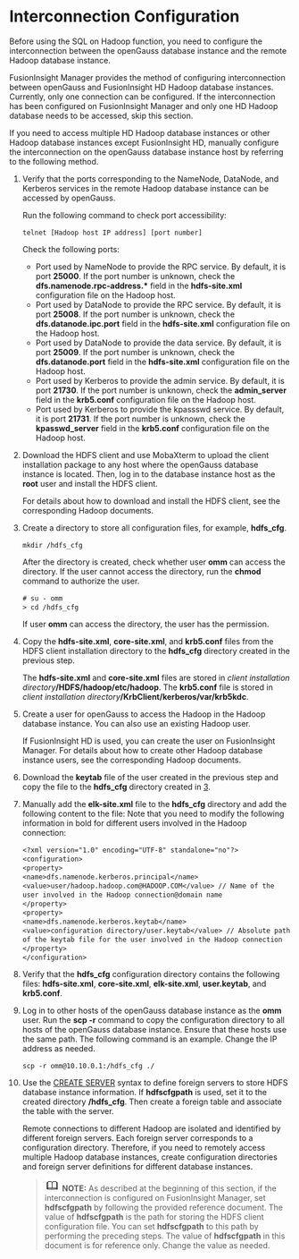 # Interconnection Configuration<a name="EN-US_TOPIC_0311524272"></a>

Before using the SQL on Hadoop function, you need to configure the interconnection between the openGauss database instance and the remote Hadoop database instance.

FusionInsight Manager provides the method of configuring interconnection between openGauss and FusionInsight HD Hadoop database instances. Currently, only one connection can be configured. If the interconnection has been configured on FusionInsight Manager and only one HD Hadoop database needs to be accessed, skip this section.

If you need to access multiple HD Hadoop database instances or other Hadoop database instances except FusionInsight HD, manually configure the interconnection on the openGauss database instance host by referring to the following method.

1.  Verify that the ports corresponding to the NameNode, DataNode, and Kerberos services in the remote Hadoop database instance can be accessed by openGauss.

    Run the following command to check port accessibility:

    ```
    telnet [Hadoop host IP address] [port number]
    ```

    Check the following ports:

    -   Port used by NameNode to provide the RPC service. By default, it is port  **25000**. If the port number is unknown, check the  **dfs.namenode.rpc-address.\***  field in the  **hdfs-site.xml**  configuration file on the Hadoop host.
    -   Port used by DataNode to provide the RPC service. By default, it is port  **25008**. If the port number is unknown, check the  **dfs.datanode.ipc.port**  field in the  **hdfs-site.xml**  configuration file on the Hadoop host.
    -   Port used by DataNode to provide the data service. By default, it is port  **25009**. If the port number is unknown, check the  **dfs.datanode.port**  field in the  **hdfs-site.xml**  configuration file on the Hadoop host.
    -   Port used by Kerberos to provide the admin service. By default, it is port  **21730**. If the port number is unknown, check the  **admin\_server**  field in the  **krb5.conf**  configuration file on the Hadoop host.
    -   Port used by Kerberos to provide the kpassswd service. By default, it is port  **21731**. If the port number is unknown, check the  **kpasswd\_server**  field in the  **krb5.conf**  configuration file on the Hadoop host.

2.  Download the HDFS client and use MobaXterm to upload the client installation package to any host where the openGauss database instance is located. Then, log in to the database instance host as the  **root**  user and install the HDFS client.

    For details about how to download and install the HDFS client, see the corresponding Hadoop documents. 

3.  <a name="en-us_topic_0119276786_li10663114112494"></a>Create a directory to store all configuration files, for example,  **hdfs\_cfg**.

    ```
    mkdir /hdfs_cfg
    ```

    After the directory is created, check whether user  **omm**  can access the directory. If the user cannot access the directory, run the  **chmod**  command to authorize the user.

    ```
    # su - omm
    > cd /hdfs_cfg
    ```

    If user  **omm**  can access the directory, the user has the permission.

4.  Copy the  **hdfs-site.xml**,  **core-site.xml**, and  **krb5.conf**  files from the HDFS client installation directory to the  **hdfs\_cfg**  directory created in the previous step.

    The  **hdfs-site.xml**  and  **core-site.xml**  files are stored in  _client installation directory_**/HDFS/hadoop/etc/hadoop**. The  **krb5.conf**  file is stored in  _client installation directory_**/KrbClient/kerberos/var/krb5kdc**.

5.  Create a user for openGauss to access the Hadoop in the Hadoop database instance. You can also use an existing Hadoop user.

    If FusionInsight HD is used, you can create the user on FusionInsight Manager. For details about how to create other Hadoop database instance users, see the corresponding Hadoop documents.

6.  Download the  **keytab**  file of the user created in the previous step and copy the file to the  **hdfs\_cfg**  directory created in  [3](#en-us_topic_0119276786_li10663114112494).
7.  Manually add the  **elk-site.xml**  file to the  **hdfs\_cfg**  directory and add the following content to the file: Note that you need to modify the following information in bold for different users involved in the Hadoop connection:

    ```
    <?xml version="1.0" encoding="UTF-8" standalone="no"?>
    <configuration>
    <property>
    <name>dfs.namenode.kerberos.principal</name>
    <value>user/hadoop.hadoop.com@HADOOP.COM</value> // Name of the user involved in the Hadoop connection@domain name
    </property>
    <property>
    <name>dfs.namenode.kerberos.keytab</name>
    <value>configuration directory/user.keytab</value> // Absolute path of the keytab file for the user involved in the Hadoop connection
    </property>
    </configuration>
    ```

8.  Verify that the  **hdfs\_cfg**  configuration directory contains the following files:  **hdfs-site.xml**,  **core-site.xml**,  **elk-site.xml**,  **user.keytab**, and  **krb5.conf**.
9.  Log in to other hosts of the openGauss database instance as the  **omm**  user. Run the  **scp -r**  command to copy the configuration directory to all hosts of the openGauss database instance. Ensure that these hosts use the same path. The following command is an example. Change the IP address as needed.

    ```
    scp -r omm@10.10.0.1:/hdfs_cfg ./
    ```

10. Use the  [CREATE SERVER](en-us_topic_0289899991.md)  syntax to define foreign servers to store HDFS database instance information. If  **hdfscfgpath**  is used, set it to the created directory  **/hdfs\_cfg**. Then create a foreign table and associate the table with the server.

    Remote connections to different Hadoop are isolated and identified by different foreign servers. Each foreign server corresponds to a configuration directory. Therefore, if you need to remotely access multiple Hadoop database instances, create configuration directories and foreign server definitions for different database instances.

    >![](public_sys-resources/icon-note.gif) **NOTE:** 
    >As described at the beginning of this section, if the interconnection is configured on FusionInsight Manager, set  **hdfscfgpath**  by following the provided reference document.
    >The value of  **hdfscfgpath**  is the path for storing the HDFS client configuration file. You can set  **hdfscfgpath**  to this path by performing the preceding steps. The value of  **hdfscfgpath**  in this document is for reference only. Change the value as needed.


